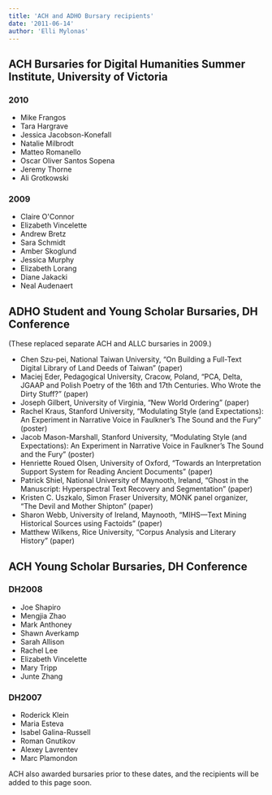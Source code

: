 ```yaml
---
title: 'ACH and ADHO Bursary recipients'
date: '2011-06-14'
author: 'Elli Mylonas'
---
```

## ACH Bursaries for Digital Humanities Summer Institute, University of Victoria

### 2010

- Mike Frangos
- Tara Hargrave
- Jessica Jacobson-Konefall
- Natalie Milbrodt
- Matteo Romanello
- Oscar Oliver Santos Sopena
- Jeremy Thorne
- Ali Grotkowski

### 2009

- Claire O'Connor
- Elizabeth Vincelette
- Andrew Bretz
- Sara Schmidt
- Amber Skoglund
- Jessica Murphy
- Elizabeth Lorang
- Diane Jakacki
- Neal Audenaert

## ADHO Student and Young Scholar Bursaries, DH Conference

(These replaced separate ACH and ALLC bursaries in 2009.)

- Chen Szu-pei, National Taiwan University, “On Building a Full-Text Digital Library of Land Deeds of Taiwan” (paper)
- Maciej Eder, Pedagogical University, Cracow, Poland, “PCA, Delta, JGAAP and Polish Poetry of the 16th and 17th Centuries. Who Wrote the Dirty Stuff?” (paper)
- Joseph Gilbert, University of Virginia, “New World Ordering” (paper)
- Rachel Kraus, Stanford University, “Modulating Style (and Expectations): An Experiment in Narrative Voice in Faulkner’s The Sound and the Fury” (poster)
- Jacob Mason-Marshall, Stanford University, “Modulating Style (and Expectations): An Experiment in Narrative Voice in Faulkner’s The Sound and the Fury” (poster)
- Henriette Roued Olsen, University of Oxford, “Towards an Interpretation Support System for Reading Ancient Documents” (paper)
- Patrick Shiel, National University of Maynooth, Ireland, “Ghost in the Manuscript: Hyperspectral Text Recovery and Segmentation” (paper)
- Kristen C. Uszkalo, Simon Fraser University, MONK panel organizer, “The Devil and Mother Shipton” (paper)
- Sharon Webb, University of Ireland, Maynooth, “MIHS—Text Mining Historical Sources using Factoids” (paper)
- Matthew Wilkens, Rice University, “Corpus Analysis and Literary History” (paper)

## ACH Young Scholar Bursaries, DH Conference

### DH2008

- Joe Shapiro
- Mengjia Zhao
- Mark Anthoney
- Shawn Averkamp
- Sarah Allison
- Rachel Lee
- Elizabeth Vincelette
- Mary Tripp
- Junte Zhang

### DH2007

- Roderick Klein
- Maria Esteva
- Isabel Galina-Russell
- Roman Gnutikov
- Alexey Lavrentev
- Marc Plamondon

ACH also awarded bursaries prior to these dates, and the recipients will be added to this page soon.